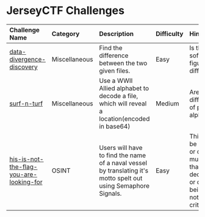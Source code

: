 # JerseyCTF Challenges
| Challenge Name | Category | Description | Difficulty | Hint
|:-- | :-- | :--- | :---| :---
| [data-divergence-discovery](data-divergence-discovery) | Miscellaneous |Find the difference between the two given files. | Easy | Is there a software to figure out the difference?
| [surf-n-turf](surf-n-turf) | Miscellaneous |Use a WWII Allied alphabet to decode a file, which will reveal a location(encoded in base64) | Medium | Are there different types of phonetic code alphabets?
| [his-is-not-the-flag-you-are-looking-for](his-is-not-the-flag-you-are-looking-for) | OSINT | Users will have to find the name of a naval vessel by translating it's motto spelt out using Semaphore Signals. | Easy | This ship must be in active duty or currently a museum. Ships that were decommissioned or currently being built do not fit this criteria.
